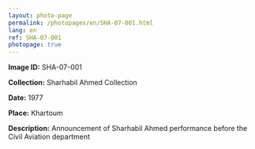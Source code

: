 ```yaml
---
layout: photo-page
permalink: /photopages/en/SHA-07-001.html
lang: en
ref: SHA-07-001
photopage: true
---
```


**Image ID:** SHA-07-001

**Collection:** Sharhabil Ahmed Collection

**Date:** 1977

**Place:** Khartoum

**Description:** Announcement of Sharhabil Ahmed performance before the Civil Aviation department
